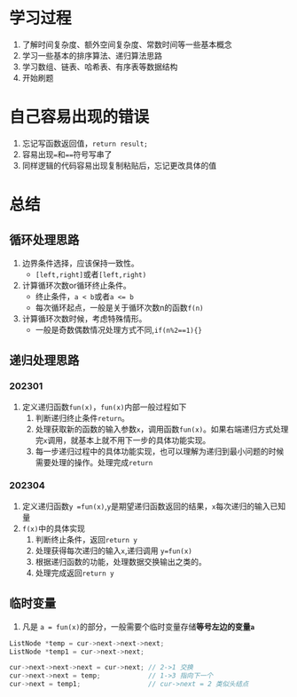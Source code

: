 # 学习过程
1. 了解时间复杂度、额外空间复杂度、常数时间等一些基本概念
2. 学习一些基本的排序算法、递归算法思路
3. 学习数组、链表、哈希表、有序表等数据结构
4. 开始刷题

# 自己容易出现的错误
1. 忘记写函数返回值，`return result;`
2. 容易出现`=`和`==`符号写串了
3. 同样逻辑的代码容易出现复制粘贴后，忘记更改具体的值

# 总结
## 循环处理思路
1. 边界条件选择，应该保持一致性。
    - `[left,right]`或者`[left,right)`
2. 计算循环次数or循环终止条件。
    - 终止条件，`a < b`或者`a <= b`
    - 每次循环起点，一般是关于循环次数n的函数`f(n)`
3. 计算循环次数时候，考虑特殊情形。
    - 一般是奇数偶数情况处理方式不同,`if(n%2==1){}`

## 递归处理思路
### 202301
1. 定义递归函数`fun(x)`，`fun(x)`内部一般过程如下
    1. 判断递归终止条件`return`。
    2. 处理获取新的函数的输入参数`x`，调用函数`fun(x)`。如果右端递归方式处理完`x`调用，就基本上就不用下一步的具体功能实现。
    3. 每一步递归过程中的具体功能实现，也可以理解为递归到最小问题的时候需要处理的操作。处理完成`return`
### 202304
1. 定义递归函数`y =fun(x)`,`y`是期望递归函数返回的结果，`x`每次递归的输入已知量
2. `f(x)`中的具体实现
    1. 判断终止条件，返回`return y`
    2. 处理获得每次递归的输入`x`,递归调用 `y=fun(x)`
    3. 根据递归函数的功能，处理数据交换输出之类的。
    4. 处理完成返回`return y`


## 临时变量
1. 凡是 `a = fun(x)`的部分，一般需要个临时变量存储**等号左边的变量`a`**
```c++
ListNode *temp = cur->next->next->next;
ListNode *temp1 = cur->next->next;

cur->next->next->next = cur->next; // 2->1 交换
cur->next->next = temp;            // 1->3 指向下一个
cur->next = temp1;                 // cur->next = 2 类似头结点
```